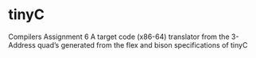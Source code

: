# tinyC
Compilers Assignment 6
A target code (x86-64) translator from the 3-Address quad’s generated from the flex and bison specifications of tinyC
